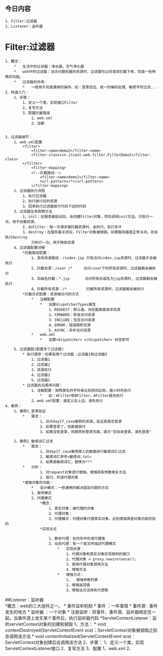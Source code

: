 
## 今日内容
	1、Filter:过滤器
	2、Listener：监听器
	
	
# Filter:过滤器
	1、概念：
		*	生活中的过滤器：净水器，空气净化器
		* 	web中的过滤器：当访问服务器的资源时，过滤器可以将请求拦截下来，完成一些特殊的功能。
		*  	过滤器的作用：
			*	一般用于完成通用的操作。如：登录验证、统一的编码处理、敏感字符过滤...
	2、快速入门：
		1、步骤：
			1、定义一个类，实现接口Filter
			2、复写方法
			3、配置拦截路径
				1、web.xml
				2、注解
				
			
	3、过滤器细节：
		1、web.xml配置
			<filter>
			    <filter-name>demo2</filter-name>
			    <filter-class>cn.itcast.web.filter.FilterDemo2</filter-class>
			</filter>
			    <filter-mapping>
			    <!--拦截路径-->
			        <filter-name>demo2</filter-name>
			        <url-pattern>/*</url-pattern>
			    </filter-mapping>
		2、过滤器执行流程
			1、执行过滤器
			2、执行放行后的资源
			3、回来执行过滤器放行代码下边的代码
		3、过滤器生命周期方法
			1、init：在服务器启动后，会创建Filter对象，然后调用init方法。只执行一次。用于加载资源。
			2、doFilter：每一次请求被拦截资源时，会执行。执行多次
			3、destroy：在服务器关闭后，Filter对象被销毁。如果服务器是正常关闭，则会执行destroy 
				只执行一次。用于释放资源
		4、过滤器配置详解
			*拦截路径配置：
				1、具体资源路径：/index.jsp 只有访问index.jsp资源时，过滤器才会被执行
				2、拦截目录：/user /* 	访问/user下的所有资源时，过滤器都会被执行
				3、后缀名拦截：*.jsp		访问所有后缀名为jsp资源时, 过滤器都会被执行
				4、拦截所有资源：/* 		拦截所有资源时，过滤器都会被执行
			*拦截方式配置：资源被访问的方式
				*	注解配置
					*	设置dispatcherTypes属性
						1、REQUEST：默认值。浏览器直接请求资源
						2、FORWARD：转发访问资源
						3、INCLUDE：包含访问资源
						4、ERROR：错误跳转资源
						5、ASYNC：异步访问资源
				* 	web.xml
					*	设置<dispatcher> </dispatcher> 标签即可
				
		5、过滤器链(配置多个过滤器)
			* 执行顺序：如果有两个过滤器：过滤器1和过滤器2
				1、过滤器1
				2、过虑器2
				3、资源执行
				4、过滤器2
				5、过滤器1
			* 过滤器先后顺序问题：
				1、注解配置：按照类名的字符串比较规则比较，值小的先执行
					*	如：AFilter和BFilter，AFilter就先执行
				2、web.xml配置：谁定义在上边，谁先执行
	4、案例：
		1、案例1_登录验证
			*	需求：
					1、访问day17_case案例的资源，验证其是否登录
					2、如果登录了，则直接放行
					3、如果没有登录，则跳转到登录页面，提示"您尚未登录，请先登录"
					
		2、案例2_敏感词汇过滤
			*	需求：
					1、对day17_case案例录入的数据进行敏感词汇过滤
					2、敏感词汇参考<敏感词.txt>	
					3、如果是敏感词汇，替换为***
			*	分析：
					1、对request对象进行增强。增强获取参数相关方法
					2、放行。传递代理对象
			*增强对象的功能：
				*	设计模式：一些通用的解决固定问题的方式
				1、装饰模式
				2、代理模式
					*概念：
						1、真实对象：被代理的对象
						2、代理对象：
						3、代理模式：代理对象代理真实对象，达到增强真是对象功能的目的
				 	*实现方式
				 		
				 		1、静态代理：在内存中形成代理类
				 		2、动态代理：有一个类文件描述代理模式
				 			*	实现步骤：
				 				1、代理对象和真实对象实现相同的接口
				 				2、代理对象 = proxy.newinstance();
				 				3、使用代理对象调用方法
				 				4、增强方法
				 			*	增强方式：
				 				1、	增强参数列表
				 				2、增强返回值
				 				3、增强法方法体执行逻辑   
				 				
##Listener：监听器	
	*概念：web的三大组件之一。
		* 事件监听机制
			* 事件	：一件事情
			* 事件源 : 事件发生的地方
			* 监听器 ：一个对象
			* 注册监听：将事件、事件源、监听器绑定在一起。当事件源上发生某个事件后，执行监听器代码
	*ServletContextListener：监听servletContext对象的创建和销毁
		1、方法：
			*	void contextDestroyed(ServletContextEvent sce)：ServletContext对象被销毁之前会调用该方法
			* 	void contextInitialized(ServletContextEvent sce)：ServletContext对象创建后会调用该方法
		2、步骤：
			1、定义一个类，实现ServletContextListener接口
			2、复写方法
			3、配置
				1、web.xml
				2、
			
				 	
					  		